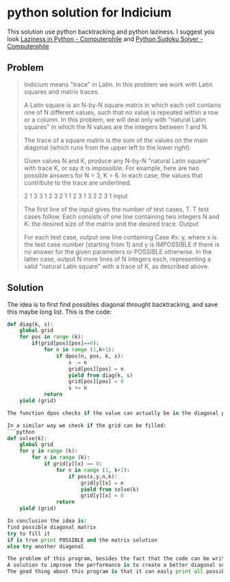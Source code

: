 # python solution for Indicium
This solution use python backtracking and python laziness.
I suggest you look [Laziness in Python - Computerphile](https://www.youtube.com/watch?v=5jwV3zxXc8E&t=318s) and [Python Sudoku Solver - Computerphile](https://www.youtube.com/watch?v=G_UYXzGuqvM)

## Problem
 
> Indicium means "trace" in Latin. In this problem we work with Latin squares and matrix traces.
>
> A Latin square is an N-by-N square matrix in which each cell contains one of N different values, such that no value is repeated within a row or a column. In this problem, we will deal only with "natural Latin squares" in which the N values are the integers between 1 and N.
>
> The trace of a square matrix is the sum of the values on the main diagonal (which runs from the upper left to the lower right).
>
> Given values N and K, produce any N-by-N "natural Latin square" with trace K, or say it is impossible. For example, here are two possible answers for N = 3, K = 6. In each case, the values that contribute to the trace are underlined.
>
> 2 1 3   3 1 2
> 3 2 1   1 2 3
> 1 3 2   2 3 1
> Input
>
> The first line of the input gives the number of test cases, T. T test cases follow. Each consists of one line containing two integers N and K: the desired size of the matrix and the desired trace.
> Output
>
> For each test case, output one line containing Case #x: y, where x is the test case number (starting from 1) and y is IMPOSSIBLE if there is no answer for the given parameters or POSSIBLE otherwise. In the latter case, output N more lines of N integers each, representing a valid "natural Latin square" with a trace of K, as described above. 
 
## Solution

The idea is to first find possibles diagonal throught backtracking, and save this maybe long list. 
This is the code:
```python
def diag(k, s):
    global grid
    for pos in range (k):
        if(grid[pos][pos]==0):
            for n in range (1,k+1):
                if dpos(n, pos, k, s):
                    s -= n
                    grid[pos][pos] = n
                    yield from diag(k, s)
                    grid[pos][pos] = 0
                    s += n
            return    
    yield (grid)

The function dpos checks if the value can actually be in the diagonal position.

In a similar way we check if the grid can be filled:
```python
def solve(k):
    global grid
    for y in range (k):
        for x in range (k):
            if grid[y][x] == 0:
                for n in range (1, k+1):
                    if pos(x,y,n,k):
                        grid[y][x] = n
                        yield from solve(k)
                        grid[y][x] = 0
                return
    yield (grid)

In conclusion the idea is: 
find possible diagonal matrix 
try to fill it
if is true print POSSIBLE and the matrix solution
else try another diagonal

The problem of this program, besides the fact that the code can be written better, is that is very slow if the diagonal exist but it can not be filled,
A solution to improve the performance is to create a better diagonal solver and add condition.
The good thing about this program is that it can easly print all possibles solution (I commented out that part in the code). Keep in mind that the grid must be small otherwise it will take very long time :)
